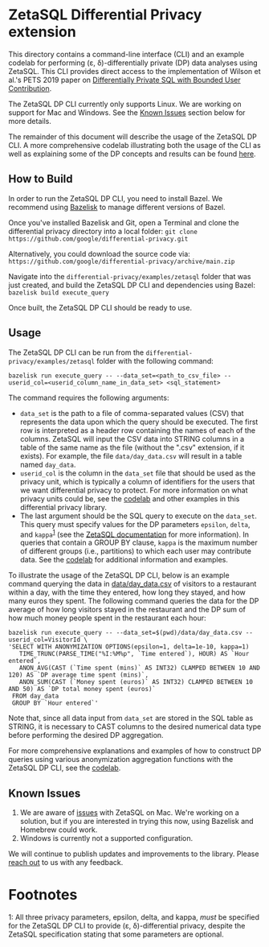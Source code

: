 # ZetaSQL Differential Privacy extension

This directory contains a command-line interface (CLI) and an example codelab
for performing (ε, δ)-differentially private (DP) data analyses using ZetaSQL.
This CLI provides direct access to the implementation of Wilson et al.'s PETS
2019 paper on [Differentially Private SQL with Bounded User Contribution](https://arxiv.org/abs/1909.01917).

The ZetaSQL DP CLI currently only supports Linux. We are working on support
for Mac and Windows. See the [Known Issues](#known-issues) section below for
more details.

The remainder of this document will describe the usage of the ZetaSQL DP CLI. A
more comprehensive codelab illustrating both the usage of the CLI as well as
explaining some of the DP concepts and results can be found [here](codelab.md).

## How to Build

In order to run the ZetaSQL DP CLI, you need to install Bazel. We recommend
using
[Bazelisk](https://docs.bazel.build/versions/main/updating-bazel.html#managing-bazel-versions-with-bazelisk)
to manage different versions of Bazel.

Once you've installed Bazelisk and Git, open a Terminal and clone the differential
privacy directory into a local folder:
```git clone https://github.com/google/differential-privacy.git```

Alternatively, you could download the source code via:
```https://github.com/google/differential-privacy/archive/main.zip```

Navigate into the ```differential-privacy/examples/zetasql``` folder that was
just created, and build the ZetaSQL DP CLI and dependencies using Bazel:
``` bazelisk build execute_query ```

Once built, the ZetaSQL DP CLI should be ready to use.

## Usage

The ZetaSQL DP CLI can be run from the
```differential-privacy/examples/zetasql``` folder with the following command:

```shell
bazelisk run execute_query -- --data_set=<path_to_csv_file> --userid_col=<userid_column_name_in_data_set> <sql_statement>
```

The command requires the following arguments:

* ```data_set``` is the path to a file of comma-separated values (CSV) that
represents the data upon which the query should be executed. The first row is
interpreted as a header row containing the names of each of the columns. ZetaSQL
will input the CSV data into STRING columns in a table of the same name as the file
(without the ".csv" extension, if it exists). For example, the file
```data/day_data.csv``` will result in a table named ```day_data```.
* ```userid_col``` is the column in the ```data_set``` file that should be used
as the privacy unit, which is typically a column of identifiers for the users
that we want differential privacy to protect. For more information on what
privacy units could be, see the [codelab](codelab.md) and other examples in
this differential privacy library.
* The last argument should be the SQL query to execute on the ```data_set```.
This query must specify values for the DP parameters ```epsilon```, ```delta```,
and ```kappa```<sup>[1](#params)</sup> (see the
[ZetaSQL documentation](https://github.com/google/zetasql/blob/master/docs/differential-privacy.md#kappa)
for more information). In queries that contain a GROUP BY clause, ```kappa```
is the maximum number of different groups (i.e., partitions) to which each user
may contribute data. See the [codelab](codelab.md) for additional information
and examples.

To illustrate the usage of the ZetaSQL DP CLI, below is an example command
querying the data in [data/day_data.csv](data/day_data.csv) of visitors to a
restaurant within a day, with the time they entered, how long they stayed, and
how many euros they spent. The following command queries the data for the DP
average of how long visitors stayed in the restaurant and the DP sum of how much
money people spent in the restaurant each hour:

```shell
bazelisk run execute_query -- --data_set=$(pwd)/data/day_data.csv --userid_col=VisitorId \
'SELECT WITH ANONYMIZATION OPTIONS(epsilon=1, delta=1e-10, kappa=1)
   TIME_TRUNC(PARSE_TIME("%I:%M%p", `Time entered`), HOUR) AS `Hour entered`,
   ANON_AVG(CAST (`Time spent (mins)` AS INT32) CLAMPED BETWEEN 10 AND 120) AS `DP average time spent (mins)`,
   ANON_SUM(CAST (`Money spent (euros)` AS INT32) CLAMPED BETWEEN 10 AND 50) AS `DP total money spent (euros)`
 FROM day_data
 GROUP BY `Hour entered`'
```

Note that, since all data input from ```data_set``` are stored in the SQL table
as STRING, it is necessary to CAST columns to the desired numerical data type
before performing the desired DP aggregation.

For more comprehensive explanations and examples of how to construct DP queries
using various anonymization aggregation functions with the ZetaSQL DP CLI, see
the [codelab](codelab.md).

## Known Issues

1. We are aware of
   [issues](https://github.com/google/differential-privacy/issues/71) with
   ZetaSQL on Mac. We're working on a solution, but if you are interested in
   trying this now, using Bazelisk and Homebrew could work.
1. Windows is currently not a supported configuration.

We will continue to publish updates and improvements to the library. Please
[reach out](https://github.com/google/differential-privacy#reach-out) to us with
any feedback.

# Footnotes

<a name="params">1</a>: All three privacy parameters, epsilon, delta, and kappa,
*must* be specified for the ZetaSQL DP CLI to provide (ε, δ)-differential
privacy, despite the ZetaSQL specification stating that some parameters are
optional.

